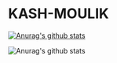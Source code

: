 # KASH-MOULIK



[![Anurag's github stats](https://github-readme-stats.vercel.app/api?username=BlazeAxel99)](https://github.com/BlazeAxel99/github-readme-stats)

![Anurag's github stats](https://github-readme-stats.vercel.app/api?username=BlazeAxel99&show_icons=true&theme=radical)

